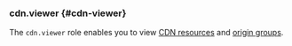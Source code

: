 ### cdn.viewer {#cdn-viewer}

The `cdn.viewer` role enables you to view [CDN resources](../cdn/concepts/resource.md) and [origin groups](../cdn/concepts/origins.md).

